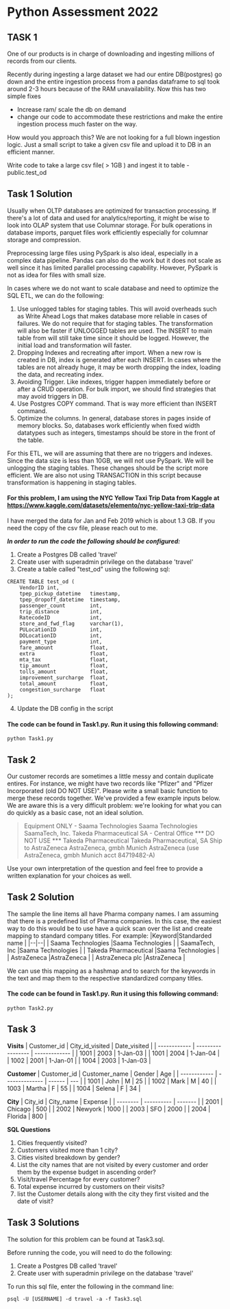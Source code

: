 
# Python Assessment 2022

## TASK 1

One of our products is in charge of downloading and ingesting millions of records from our clients.

Recently during ingesting a large dataset we had our entire DB(postgres) go down and the entire ingestion process from a pandas dataframe to sql took around 2-3 hours because of the RAM unavailability. Now this has two simple fixes

- Increase ram/ scale the db on demand
- change our code to accommodate these restrictions and make the entire ingestion process much faster on the way.

How would you approach this? We are not looking for a full blown ingestion logic. Just a small script to take a given csv file and upload it to DB in an efficient manner.

Write code to take a large csv file( > 1GB ) and ingest it to table - public.test_od

## Task 1 Solution
Usually when OLTP databases are optimized for transaction processing. If there's a lot of data and used for analytics/reporting, it might be wise to look into OLAP system that use Columnar storage. For bulk operations in database imports, parquet files work efficiently especially for columnar storage and compression.

Preprocessing large files using PySpark is also ideal, especially in a complex data pipeline. Pandas can also do the work but it does not scale as well since it has limited parallel processing capability. However, PySpark is not as idea for files with small size.

In cases where we do not want to scale database and need to optimize the SQL ETL, we can do the following:

1) Use unlogged tables for staging tables. This will avoid overheads such as Write Ahead Logs that makes database more reliable in cases of failures. We do not require that for staging tables. The transformation will also be faster if UNLOGGED tables are used. The INSERT to main table from will still take time since it should be logged. However, the initial load and transformation will faster.
2) Dropping Indexes and recreating after import. When a new row is created in DB, index is generated after each INSERT. In cases where the tables are not already huge, it may be worth dropping the index, loading the data, and recreating index. 
3) Avoiding Trigger. Like indexes, trigger happen immediately before or after a CRUD operation. For bulk import, we should find strategies that may avoid triggers in DB.
4) Use Postgres COPY command. That is way more efficient than INSERT command.
5) Optimize the columns. In general, database stores in pages inside of memory blocks. So, databases work efficiently when fixed width datatypes such as integers, timestamps should be store in the front of the table.

For this ETL, we will are assuming that there are no triggers and indexes. Since the data size is less than 10GB, we will not use PySpark. We will be unlogging the staging tables. These changes should be the script more efficient. We are also not using TRANSACTION in this script because transformation is happening in staging tables.

#### For this problem, I am using the NYC Yellow Taxi Trip Data from Kaggle at https://www.kaggle.com/datasets/elemento/nyc-yellow-taxi-trip-data
I have merged the data for Jan and Feb 2019 which is about 1.3 GB. If you need the copy of the csv file, please reach out to me.

***In order to run the code the following should be configured:***
1) Create a Postgres DB called 'travel'
2) Create user with superadmin privilege on the database 'travel'
3) Create a table called "test_od" using the following sql:
```
CREATE TABLE test_od (
    VendorID int,
    tpep_pickup_datetime   timestamp,
    tpep_dropoff_datetime  timestamp,
    passenger_count        int,
    trip_distance          int,
    RatecodeID             int,
    store_and_fwd_flag     varchar(1),
    PULocationID           int,
    DOLocationID           int,
    payment_type           int,
    fare_amount            float,
    extra                  float,
    mta_tax                float,
    tip_amount             float,
    tolls_amount           float,
    improvement_surcharge  float,
    total_amount           float,
    congestion_surcharge   float
);
```
4) Update the DB config in the script

#### The code can be found in Task1.py. Run it using this following command:
```
python Task1.py
```

## Task 2
Our customer records are sometimes a little messy and contain duplicate entires. For instance, we might have two records like "Pfizer" and "Pfizer Incorporated (old DO NOT USE)". Please write a small basic function to merge these records together. We've provided a few example inputs below. We are aware this is a very difficult problem: we're looking for what you can do quickly as a basic case, not an ideal solution.

> Equipment ONLY - Saama Technologies
Saama Technologies
SaamaTech, Inc.
Takeda Pharmaceutical SA - Central Office
*** DO NOT USE *** Takeda Pharmaceutical
Takeda Pharmaceutical, SA
Ship to AstraZeneca
AstraZeneca, gmbh Munich
AstraZeneca (use AstraZeneca, gmbh Munich acct 84719482-A)

Use your own interpretation of the question and feel free to provide a written explanation for your choices as well.

## Task 2 Solution
The sample the line items all have Pharma company names. I am assuming that there is a predefined list of Pharma companies. In this case, the easiest way to do this would be to use have a quick scan over the list and create mapping to standard company titles. For example:
|Keyword|Standarded name  |
|--|--|
| Saama Technologies |Saama Technologies  |
| SaamaTech, Inc |Saama Technologies  |
| Takeda Pharmaceutical |Saama Technologies  |
| AstraZeneca |AstraZeneca |
| AstraZeneca plc |AstraZeneca |

We can use this mapping as a hashmap and to search for the keywords in the text and map them to the respective standardized company titles.

#### The code can be found in Task1.py. Run it using this following command:
```
python Task2.py
```

## Task 3 

**Visits**
| Customer\_id | City\_id\_visited | Date\_visited |
| ------------ | ----------------- | ------------- |
| 1001         | 2003              | 1-Jan-03      |
| 1001         | 2004              | 1-Jan-04      |
| 1002         | 2001              | 1-Jan-01      |
| 1004         | 2003              | 1-Jan-03      |

**Customer**
| Customer\_id | Customer\_name | Gender | Age |
| ------------ | -------------- | ------ | --- |
| 1001         | John           | M      | 25  |
| 1002         | Mark           | M      | 40  |
| 1003         | Martha         | F      | 55  |
| 1004         | Selena         | F      | 34  |

**City**
| City\_id | City\_name | Expense |
| -------- | ---------- | ------- |
| 2001     | Chicago    | 500     |
| 2002     | Newyork    | 1000    |
| 2003     | SFO        | 2000    |
| 2004     | Florida    | 800     |

 **SQL Questions**
1) Cities frequently visited?
2) Customers visited more than 1 city?
3) Cities visited breakdown by gender?
4) List the city names that are not visited by every customer and order them by the expense budget in ascending order?
5) Visit/travel Percentage for every customer?
6) Total expense incurred by customers on their visits?
7) list the Customer details along with the city they first visited and the date of visit?

## Task 3 Solutions

The solution for this problem can be found at Task3.sql. 

Before running the code, you will need to do the following:
1) Create a Postgres DB called 'travel'
2) Create user with superadmin privilege on the database 'travel'

To run this sql file, enter the following in the command line:
```
psql -U [USERNAME] -d travel -a -f Task3.sql
```
